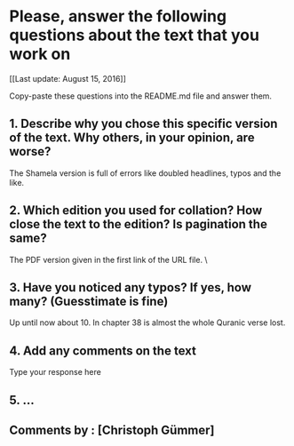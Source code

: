 # Please, answer the following questions about the text that you work on

[[Last update: August 15, 2016]]

Copy-paste these questions into the README.md file and answer them.

## 1. Describe why you chose this specific version of the text. Why others, in your opinion, are worse?

The Shamela version is full of errors like doubled headlines, typos and the like.


## 2. Which edition you used for collation? How close the text to the edition? Is pagination the same?

The PDF version given in the first link of the URL file.
\
## 3. Have you noticed any typos? If yes, how many? (Guesstimate is fine)

Up until now about 10. In chapter 38 is almost the whole Quranic verse lost.

## 4. Add any comments on the text

Type your response here

## 5. ...

## Comments by : [Christoph Gümmer]
